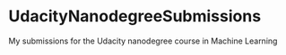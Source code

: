 # UdacityNanodegreeSubmissions
My submissions for the Udacity nanodegree course in Machine Learning

